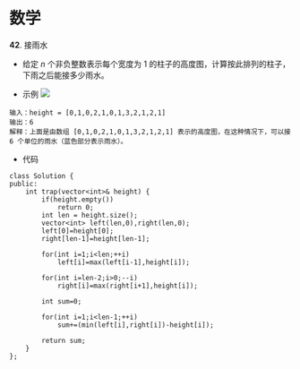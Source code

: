 # 数学

**42**. 接雨水

* 给定 *n* 个非负整数表示每个宽度为 1 的柱子的高度图，计算按此排列的柱子，下雨之后能接多少雨水。

* 示例
![](https://assets.leetcode-cn.com/aliyun-lc-upload/uploads/2018/10/22/rainwatertrap.png)
```
输入：height = [0,1,0,2,1,0,1,3,2,1,2,1]
输出：6
解释：上面是由数组 [0,1,0,2,1,0,1,3,2,1,2,1] 表示的高度图，在这种情况下，可以接 6 个单位的雨水（蓝色部分表示雨水）。 
```

* 代码
```
class Solution {
public:
    int trap(vector<int>& height) {
        if(height.empty())
            return 0;
        int len = height.size();
        vector<int> left(len,0),right(len,0);
        left[0]=height[0];
        right[len-1]=height[len-1];

        for(int i=1;i<len;++i)
            left[i]=max(left[i-1],height[i]);
        
        for(int i=len-2;i>0;--i)
            right[i]=max(right[i+1],height[i]);

        int sum=0;

        for(int i=1;i<len-1;++i)
            sum+=(min(left[i],right[i])-height[i]);

        return sum;
    }
};
```

